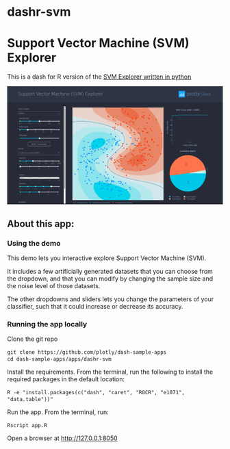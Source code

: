 # dashr-svm
# Support Vector Machine (SVM) Explorer

This is a dash for R version of the [SVM Explorer written in python](https://github.com/plotly/dash-sample-apps/tree/master/apps/dash-svm)

![screenshot](assets/dashr-svm-screenshot.png)

## About this app:
### Using the demo
This demo lets you interactive explore Support Vector Machine (SVM). 

It includes a few artificially generated datasets that you can choose from the dropdown, and that you can modify by changing the sample size and the noise level of those datasets.

The other dropdowns and sliders lets you change the parameters of your classifier, such that it could increase or decrease its accuracy.

### Running the app locally
Clone the git repo

```
git clone https://github.com/plotly/dash-sample-apps
cd dash-sample-apps/apps/dashr-svm 
```

Install the requirements. From the terminal, run the following to install the required packages in the default location:
```
R -e "install.packages(c("dash", "caret", "ROCR", "e1071", "data.table"))"
```

Run the app. From the terminal, run:
```
Rscript app.R
```

Open a browser at http://127.0.0.1:8050


